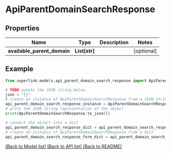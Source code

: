 # ApiParentDomainSearchResponse


## Properties

Name | Type | Description | Notes
------------ | ------------- | ------------- | -------------
**available_parent_domain** | **List[str]** |  | [optional] 

## Example

```python
from superlink.models.api_parent_domain_search_response import ApiParentDomainSearchResponse

# TODO update the JSON string below
json = "{}"
# create an instance of ApiParentDomainSearchResponse from a JSON string
api_parent_domain_search_response_instance = ApiParentDomainSearchResponse.from_json(json)
# print the JSON string representation of the object
print(ApiParentDomainSearchResponse.to_json())

# convert the object into a dict
api_parent_domain_search_response_dict = api_parent_domain_search_response_instance.to_dict()
# create an instance of ApiParentDomainSearchResponse from a dict
api_parent_domain_search_response_form_dict = api_parent_domain_search_response.from_dict(api_parent_domain_search_response_dict)
```
[[Back to Model list]](../README.md#documentation-for-models) [[Back to API list]](../README.md#documentation-for-api-endpoints) [[Back to README]](../README.md)


